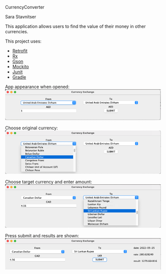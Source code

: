 CurrencyConverter

Sara Stavnitser

This application allows users to find the value of their money in other currencies.

This project uses:
- [Retrofit](https://square.github.io/retrofit/)
- [Rx](https://github.com/ReactiveX/RxJava)
- [Gson](https://github.com/google/gson)
- [Mockito](https://site.mockito.org/)
- [Junit](https://junit.org/junit5/)
- [Gradle](https://gradle.org/)

App appearance when opened:
![opening page](screenshots/appOpenScreen1.png)

Choose original currency:
![chooseFrom](screenshots/chooseFrom2.png)

Choose target currency and enter amount:
![chooseToAndEnterAmount](screenshots/chooseToAndEnterAmount3.png)

Press submit and results are shown:
![submitAndResults](screenshots/submitAndResults4.png)
